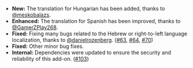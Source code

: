 * **New:** The translation for Hungarian has been added, thanks to [@meskobalazs](https://github.com/meskobalazs).
* **Enhanced:** The translation for Spanish has been improved, thanks to [@GamerZPlay268](https://github.com/GamerZPlay268).
* **Fixed:** Fixing many bugs related to the Hebrew or right-to-left language localization, thanks to [@danielrozenberg](https://github.com/danielrozenberg). ([#63](https://github.com/rugk/awesome-emoji-picker/issues/63), [#64](https://github.com/rugk/awesome-emoji-picker/issues/64), [#70](https://github.com/rugk/awesome-emoji-picker/issues/70))
* **Fixed:** Other minor bug fixes.
* **Internal:** Dependencies were updated to ensure the security and reliability of this add-on. ([#103](https://github.com/rugk/awesome-emoji-picker/issues/103))
